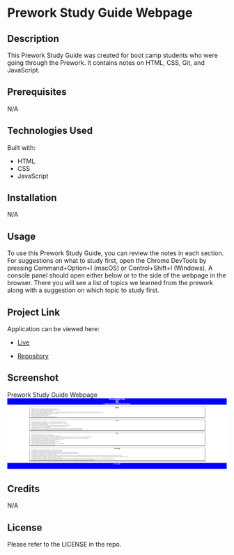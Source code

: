 # Prework Study Guide Webpage

## Description
This Prework Study Guide was created for boot camp students who were going through the Prework. It contains notes on HTML, CSS, Git, and JavaScript.

## Prerequisites
N/A

## Technologies Used
Built with:
* HTML
* CSS
* JavaScript

## Installation
N/A

## Usage
To use this Prework Study Guide, you can review the notes in each section. For suggestions on what to study first, open the Chrome DevTools by pressing Command+Option+I (macOS) or Control+Shift+I (Windows). A console panel should open either below or to the side of the webpage in the browser. There you will see a list of topics we learned from the prework along with a suggestion on which topic to study first.

## Project Link
Application can be viewed here: 
* [Live](https://yvonnesarah.github.io/prework-study-guide/)

* [Repository](https://github.com/yvonnesarah/prework-study-guide)

## Screenshot
Prework Study Guide Webpage
![Screenshot](assets/images/prework-study-guide.png "Prework Study Guide")

## Credits
N/A

## License
Please refer to the LICENSE in the repo.
